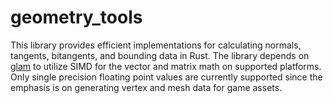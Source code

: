# geometry_tools
This library provides efficient implementations for calculating normals, tangents, bitangents, and bounding data in Rust. 
The library depends on [glam](https://github.com/bitshifter/glam-rs) to utilize SIMD for the vector and matrix math on supported platforms.
Only single precision floating point values are currently supported since the emphasis is on generating vertex and mesh data for game assets.
